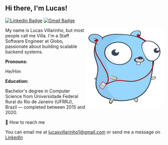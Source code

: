 ## Hi there, I'm Lucas!

[![Linkedin Badge](https://img.shields.io/badge/-Lucas%20Villarinho-blue?style=flat-square&logo=Linkedin&logoColor=white&link=https://www.linkedin.com/in/lucas-villarinho/)](https://www.linkedin.com/in/lucas-villarinho/) [![Gmail Badge](https://img.shields.io/badge/-lucasvillarinho1@gmail.com-c14438?style=flat-square&logo=Gmail&logoColor=white&link=mailto:lucasvillarinho1@gmail.com)](mailto:lucasvillarinho1@gmail.com)

<img align="right" width="250" height="250" alt="image" src="https://github.com/lucasvillarinho/lucasvillarinho/blob/main/music.svg" />

My name is Lucas Villarinho, but most people call me Villa. 
I'm a Staff Software Engineer at Globo, passionate about building scalable backend systems.


**Pronouns:**

He/Him

**Education:**

Bachelor's degree in Computer Science from Universidade Federal Rural do Rio de Janeiro (UFRRJ), Brazil — completed between 2015 and 2020.

💬  How to reach me

You can email me at [lucasvillarinho1@gmail.com](mailto:lucasvillarinho1@gmail.com)  or send me a message on [LinkedIn](https://www.linkedin.com/in/lucas-villarinho/)

